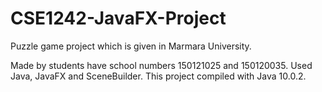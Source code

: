 # CSE1242-JavaFX-Project
Puzzle game project which is given in Marmara University.

Made by students have school numbers 150121025 and 150120035.
Used Java, JavaFX and SceneBuilder.
This project compiled with Java 10.0.2.
